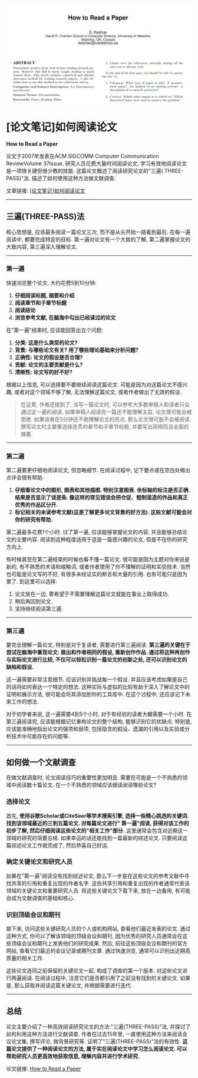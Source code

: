 ![封面](img/[论文笔记]如何阅读论文/封面.png)

# [论文笔记]如何阅读论文

**How to Read a Paper**

论文于2007年发表在ACM SIGCOMM Computer Communication ReviewVolume 37Issue.
研究人员花费大量时间阅读论文, 学习有效地阅读论文是一项很关键但很少教的技能. 这篇论文概述了阅读研究论文的"三遍(
THREE-PASS)"法. 描述了如何使用这种方法做文献调查.

文章链接: [[论文笔记]如何阅读论文](https://zhuanlan.zhihu.com/p/704095836)

---

## 三遍(THREE-PASS)法

核心思想是, 应该最多阅读一篇论文三次, 而不是从头开始一路看到最后. 在每一遍阅读中, 都要完成特定的目标. 第一遍对论文有一个大致的了解,
第二遍掌握论文的大致内容, 第三遍深入理解论文.

---

### 第一遍

快速浏览整个论文. 大约花费5到10分钟:

1. **仔细阅读标题, 摘要和介绍**
2. **阅读章节和子章节标题**
3. **阅读结论**
4. **浏览参考文献, 在脑海中勾出已经读过的论文**

在"第一遍"结束时, 应该能回答出五个问题:

1. **分类: 这是什么类型的论文?**
2. **背景: 与哪些论文有关? 用了哪些理论基础来分析问题?**
3. **正确性: 论文的假设是否合理?**
4. **贡献: 论文的主要贡献是什么?**
5. **清晰性: 论文写的好不好?**

根据以上信息, 可以选择要不要继续阅读这篇论文. 可能是因为对这篇论文不感兴趣, 或者对这个领域不够了解, 无法理解这篇论文,
或者作者做出了无效的假设.

> 在这里, 作者还提到了, 当写一篇论文时, 可以参考大多数审稿人和读者只会通过这一遍的阅读. 如果审稿人阅读完一篇还不能理解主旨,
> 论文很可能会被拒绝. 如果读者在5分钟还不能理解论文的亮点, 那么论文很可能不会被阅读. 撰写论文时主要要选择连贯的章节和子章节标题,
> 并要写出简明而且全面的摘要.

---

### 第二遍

第二遍要更仔细地阅读论文, 但忽略细节. 在阅读过程中, 记下要点或在空白处做出点评会很有帮助.

1. **仔细看论文中的图形, 图表和其他插图. 特别注意图表. 坐标轴的标注是否正确. 结果是否显示了误差条.
   像这样的常见错误会把仓促、粗制滥造的作品和真正优秀的作品区分开.**
2. **标记相关的未读参考文献(这是了解更多论文背景的好方法). 这些文献可能会对你的研究有帮助.**

第二遍最多花费1个小时. 过了第一遍, 应该能够掌握论文的内容, 并且能够总结论文的主要内容. 阅读到这种程度适用于这是一篇感兴趣的论文,
但是不在你的研究方向上.

有时候甚至在第二遍结束的时候也看不懂一篇论文. 很可能是因为主题对你来说是新的, 有不熟悉的术语和缩略词,
或者作者使用了你不理解的证明和实验技术.
当然也可能是论文写的不好, 有很多未经证实的断言和大量的引用. 也有可能只是因为累了. 到这里可以选择:

1. 论文放在一边, 寄希望于不需要理解这篇论文就能在事业上取得成功.
2. 稍后再回到论文.
3. 坚持继续阅读第三遍.

---

### 第三遍

要完全理解一篇论文, 特别是对于复读者, 需要进行第三遍阅读. **第三遍的关键在于尝试在脑海中重现论文: 做出和作者相同的假设,
重新创作作品. 通过将这种再创作与实际论文进行比较, 不仅可以轻松识别一篇论文的创新之处, 还可以识别论文的缺陷和假设.**

这一遍需要非常注意细节. 应该识别并挑战每一个假设. 并且应该考虑如果是自己的话将如何表达一个特定的想法.
这种实际与虚拟的比较有助于深入了解论文中的证明和展示方法, 很可能会将其添加到你的工具库中. 在这个过程中, 还应该记下未来工作的想法.

对于初学者来说, 这一遍需要4到5个小时, 对于有经验的读者大概需要一个小时. 在第三遍阅读完, 应该能根据记忆重构论文的整个结构,
能够识别它的优缺点. 特别是, 应该能准确地指出论文的强项和弱项, 包括隐含的假设、遗漏的引用以及实验或分析技术中可能存在的问题等.

---

## 如何做一个文献调查

在做文献调查时, 论文阅读技巧的重要性更加明显. 需要在可能是一个不熟悉的领域中阅读数十篇论文. 在一个不熟悉的领域应该细读阅读哪些论文?

### 选择论文

首先, **使用谷歌Scholar或CiteSeer等学术搜索引擎, 选择一些精心挑选的关键词. 找到该领域最近的三到五篇论文. 对每篇论文进行"
第一遍"阅读, 获得对该工作的初步了解, 然后仔细阅读这些论文的"相关工作"部分.** 这里通常会包含对近期这一领域的研究的简要总结.
如果幸运的话还能找到一篇最新的综述论文. 只要阅读这篇综述论文工作就完成了, 然后恭喜自己好运.

### 确定关键论文和研究人员

如果在"第一遍"阅读没有找到综述论文, 那么下一步是在这些论文的参考文献中寻找共享的引用和重复出现的作者名字.
这些共享引用和重复出现的作者通常代表该领域的关键论文和重要研究人员. 将这些关键论文下载下来, 放在一边备用,
有可能会成为文献调查的基础和核心.

### 识别顶级会议和期刊

接下来, 访问这些关键研究人员的个人或机构网站, 查看他们最近发表的论文. 通过这种方式, 你可以了解该领域的顶级会议和期刊,
因为优秀的研究人员通常会在这些顶级会议和期刊上发表他们的研究成果. 然后, 前往这些顶级会议和期刊的官方网站,
查看它们最近的会议记录或期刊文章. 通过快速浏览, 通常可以识别出近期高质量的相关工作.

这些论文连同之前保留的关键论文一起, 构成了调查的第一个版本. 对这些论文进行两遍阅读. 在阅读过程中, 注意它们是否都引用了之前没有找到的关键论文.
如果是, 那么获取并阅读这篇关键论文, 并根据需要进行迭代.

---

## 总结

论文主要介绍了一种高效阅读研究论文的方法:"三遍(THREE-PASS)"法, 并探讨了如何利用这种方法进行文献调查. 作者在过去15年里,
一直使用这种方法来阅读会议论文集, 撰写评论, 做背景研究等. 证明了"三遍(THREE-PASS)"法的有效性. **这篇论文提供了一种阅读论文的方法,
属于实在阅读论文中学习怎么阅读论文. 可以帮助研究人员更高效地获取信息, 理解内容并进行学术研究.**

论文链接: [How to Read a Paper](https://dl.acm.org/doi/abs/10.1145/1273445.1273458)